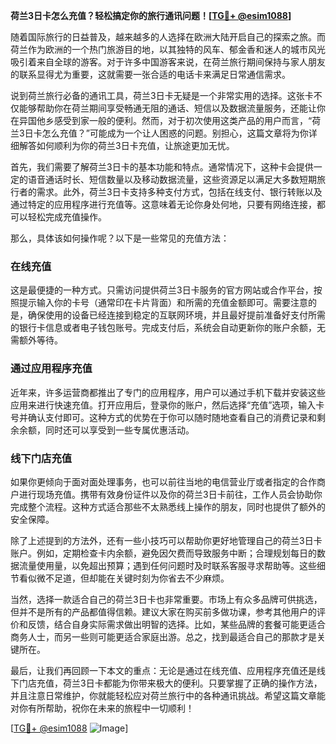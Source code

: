 **荷兰3日卡怎么充值？轻松搞定你的旅行通讯问题！[[TG💪+ @esim1088](https://t.me/s/esim1088)]**

随着国际旅行的日益普及，越来越多的人选择在欧洲大陆开启自己的探索之旅。而荷兰作为欧洲的一个热门旅游目的地，以其独特的风车、郁金香和迷人的城市风光吸引着来自全球的游客。对于许多中国游客来说，在荷兰旅行期间保持与家人朋友的联系显得尤为重要，这就需要一张合适的电话卡来满足日常通信需求。

说到荷兰旅行必备的通讯工具，荷兰3日卡无疑是一个非常实用的选择。这张卡不仅能够帮助你在荷兰期间享受畅通无阻的通话、短信以及数据流量服务，还能让你在异国他乡感受到家一般的便利。然而，对于初次使用这类产品的用户而言，“荷兰3日卡怎么充值？”可能成为一个让人困惑的问题。别担心，这篇文章将为你详细解答如何顺利为你的荷兰3日卡充值，让旅途更加无忧。

首先，我们需要了解荷兰3日卡的基本功能和特点。通常情况下，这种卡会提供一定的语音通话时长、短信数量以及移动数据流量，这些资源足以满足大多数短期旅行者的需求。此外，荷兰3日卡支持多种支付方式，包括在线支付、银行转账以及通过特定的应用程序进行充值等。这意味着无论你身处何地，只要有网络连接，都可以轻松完成充值操作。

那么，具体该如何操作呢？以下是一些常见的充值方法：

### 在线充值

这是最便捷的一种方式。只需访问提供荷兰3日卡服务的官方网站或合作平台，按照提示输入你的卡号（通常印在卡片背面）和所需的充值金额即可。需要注意的是，确保使用的设备已经连接到稳定的互联网环境，并且最好提前准备好支付所需的银行卡信息或者电子钱包账号。完成支付后，系统会自动更新你的账户余额，无需额外等待。

### 通过应用程序充值

近年来，许多运营商都推出了专门的应用程序，用户可以通过手机下载并安装这些应用来进行快速充值。打开应用后，登录你的账户，然后选择“充值”选项，输入卡号并确认支付即可。这种方式的优势在于你可以随时随地查看自己的消费记录和剩余余额，同时还可以享受到一些专属优惠活动。

### 线下门店充值

如果你更倾向于面对面处理事务，也可以前往当地的电信营业厅或者指定的合作商户进行现场充值。携带有效身份证件以及你的荷兰3日卡前往，工作人员会协助你完成整个流程。这种方式适合那些不太熟悉线上操作的朋友，同时也提供了额外的安全保障。

除了上述提到的方法外，还有一些小技巧可以帮助你更好地管理自己的荷兰3日卡账户。例如，定期检查卡内余额，避免因欠费而导致服务中断；合理规划每日的数据流量使用量，以免超出预算；遇到任何问题时及时联系客服寻求帮助等。这些细节看似微不足道，但却能在关键时刻为你省去不少麻烦。

当然，选择一款适合自己的荷兰3日卡也非常重要。市场上有众多品牌可供挑选，但并不是所有的产品都值得信赖。建议大家在购买前多做功课，参考其他用户的评价和反馈，结合自身实际需求做出明智的选择。比如，某些品牌的套餐可能更适合商务人士，而另一些则可能更适合家庭出游。总之，找到最适合自己的那款才是关键所在。

最后，让我们再回顾一下本文的重点：无论是通过在线充值、应用程序充值还是线下门店充值，荷兰3日卡都能为你带来极大的便利。只要掌握了正确的操作方法，并且注意日常维护，你就能轻松应对荷兰旅行中的各种通讯挑战。希望这篇文章能对你有所帮助，祝你在未来的旅程中一切顺利！

[[TG💪+ @esim1088](https://t.me/s/esim1088) ![Image](https://i.postimg.cc/4NQfJmqS/Snipaste-2025-05-13-00-14-12.png)]